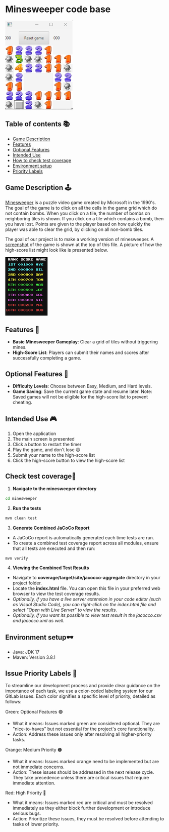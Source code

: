 # Minesweeper code base

![Minesweeper Game](../pictures/minesweeper_game.png)

## Table of contents 📚

- [Game Description](#game-description-🕹️)
- [Features](#features-🎈)
- [Optional Features](#optional-features-🔨)
- [Intended Use](#intended-use-🎮)
- [How to check test coverage](#check-test-coverage🧪)
- [Environment setup](#environment-setup🕶️)
- [Priority Labels](#issue-priority-labels-🚩)

## Game Description 🕹️

[Minesweeper](<https://en.wikipedia.org/wiki/Minesweeper_(video_game)>) is a puzzle video game created by Microsoft in the 1990's.
The goal of the game is to click on all the cells in the game grid which do not contain bombs.
When you click on a tile, the number of bombs on neighboring tiles is shown.
If you click on a tile which contains a bomb, then you have lost.
Points are given to the player based on how quickly the player was able to clear the grid, by clicking on all non-bomb tiles.

The goal of our project is to make a working version of minesweeper.
A [screenshot](#minesweeper-code-base) of the game is shown at the top of this file.
A picture of how the high-score list might look like is presented below.

![High-Score List](../pictures/highscore_list.png)

## Features 🎈

- **Basic Minesweeper Gameplay**: Clear a grid of tiles without triggering mines.
- **High-Score List**: Players can submit their names and scores after successfully completing a game.

## Optional Features 🔨

- **Difficulty Levels**: Choose between Easy, Medium, and Hard levels.
- **Game Saving**: Save the current game state and resume later. Note: Saved games will not be eligible for the high-score list to prevent cheating.

## Intended Use 🎮

1. Open the application
2. The main screen is presented
3. Click a button to restart the timer
4. Play the game, and don't lose 😄
5. Submit your name to the high-score list
6. Click the high-score button to view the high-score list

## Check test coverage🧪

1. **Navigate to the minesweeper directory**

```cmd
cd minesweeper
```

2. **Run the tests**

```cmd
mvn clean test
```

3. **Generate Combined JaCoCo Report**

- A JaCoCo report is automatically generated each time tests are run.
- To create a combined test coverage report across all modules, ensure that all tests are executed and then run:

```cmd
mvn verify
```

4. **Viewing the Combined Test Results**

- Navigate to **coverage/target/site/jacocco-aggregate** directory in your project folder.
- Locate the **index.html** file. You can open this file in your preferred web browser to view the test coverage results.
- _Optionally, if you have a live server extension in your code editor (such as Visual Studio Code), you can right-click on the index.html file and select "Open with Live Server" to view the results._
- _Optionally, if you want its possible to view test result in the jacocco.csv and jacocco.xml as well._

## Environment setup🕶️

- Java: JDK 17
- Maven: Version 3.8.1

## Issue Priority Labels 🚩

To streamline our development process and provide clear guidance on the importance of each task, we use a color-coded labeling system for our GitLab issues. Each color signifies a specific level of priority, detailed as follows:

Green: Optional Features 🟢

- What it means: Issues marked green are considered optional. They are "nice-to-haves" but not essential for the project's core functionality.
- Action: Address these issues only after resolving all higher-priority tasks.

Orange: Medium Priority 🟠

- What it means: Issues marked orange need to be implemented but are not immediate concerns.
- Action: These issues should be addressed in the next release cycle. They take precedence unless there are critical issues that require immediate attention.

Red: High Priority 🔴

- What it means: Issues marked red are critical and must be resolved immediately as they either block further development or introduce serious bugs.
- Action: Prioritize these issues, they must be resolved before attending to tasks of lower priority.
